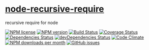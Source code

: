 [node-recursive-require](http://aureooms.github.io/node-recursive-require)
========

recursive require for node

[![NPM license](http://img.shields.io/npm/l/aureooms-node-recursive-require.svg?style=flat)](https://raw.githubusercontent.com/aureooms/node-recursive-require/master/LICENSE)
[![NPM version](http://img.shields.io/npm/v/aureooms-node-recursive-require.svg?style=flat)](https://www.npmjs.org/package/aureooms-node-recursive-require)
[![Build Status](http://img.shields.io/travis/aureooms/node-recursive-require.svg?style=flat)](https://travis-ci.org/aureooms/node-recursive-require)
[![Coverage Status](http://img.shields.io/coveralls/aureooms/node-recursive-require.svg?style=flat)](https://coveralls.io/r/aureooms/node-recursive-require)
[![Dependencies Status](http://img.shields.io/david/aureooms/node-recursive-require.svg?style=flat)](https://david-dm.org/aureooms/node-recursive-require#info=dependencies)
[![devDependencies Status](http://img.shields.io/david/dev/aureooms/node-recursive-require.svg?style=flat)](https://david-dm.org/aureooms/node-recursive-require#info=devDependencies)
[![Code Climate](http://img.shields.io/codeclimate/github/aureooms/node-recursive-require.svg?style=flat)](https://codeclimate.com/github/aureooms/node-recursive-require)
[![NPM downloads per month](http://img.shields.io/npm/dm/aureooms-node-recursive-require.svg?style=flat)](https://www.npmjs.org/package/aureooms-node-recursive-require)
[![GitHub issues](http://img.shields.io/github/issues/aureooms/node-recursive-require.svg?style=flat)](https://github.com/aureooms/node-recursive-require/issues)

